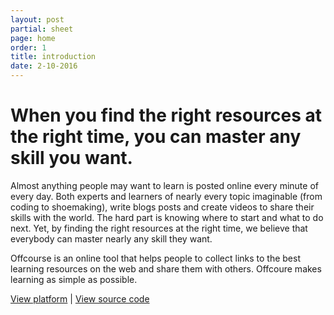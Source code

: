 ```yaml
---
layout: post
partial: sheet
page: home
order: 1
title: introduction
date: 2-10-2016
---
```

# When you find the right resources at the right time, you can master any skill you want.

Almost anything people may want to learn is posted online every minute of every day. Both experts and learners of nearly every topic imaginable (from coding to shoemaking), write blogs posts and create videos to share their skills with the world. The hard part is knowing where to start and what to do next. Yet, by finding the right resources at the right time, we believe that everybody can master nearly any skill they want.

Offcourse is an online tool that helps people to collect links to the best learning resources on the web and share them with others. Offcoure makes learning as simple as possible.

[View platform](http://platform.offcourse.io/) | [View source code](https://github.com/OffCourse)
